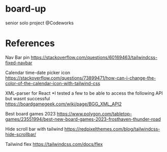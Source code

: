 # board-up
senior solo project @Codeworks 




# References
Nav Bar pin
https://stackoverflow.com/questions/60169463/tailwindcss-fixed-navbar

Calendar time-date picker icon
https://stackoverflow.com/questions/73899471/how-can-i-change-the-color-of-the-calendar-icon-with-tailwind-css

XML-parser for React
*I tested a few to be able to access the following API but wasnt successful
https://boardgamegeek.com/wiki/page/BGG_XML_API2

Best board games 2023
https://www.polygon.com/tabletop-games/23551994/best-new-board-games-2023-frosthaven-thunder-road

Hide scroll bar with tailwind
https://redpixelthemes.com/blog/tailwindcss-hide-scrollbar/

Tailwind flex
https://tailwindcss.com/docs/flex
